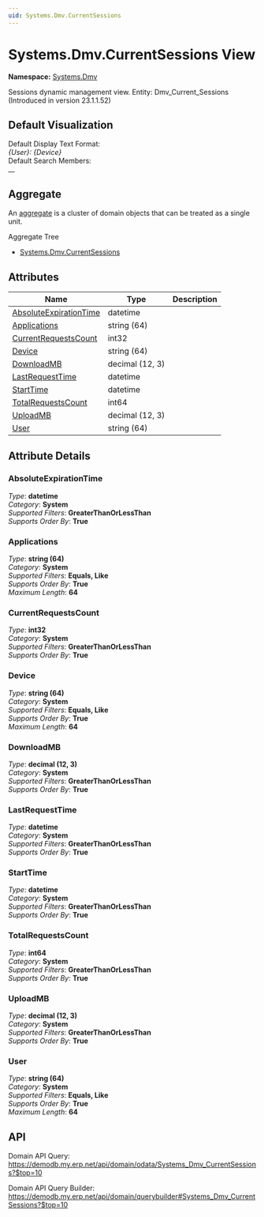 ```yaml
---
uid: Systems.Dmv.CurrentSessions
---
```

# Systems.Dmv.CurrentSessions View

**Namespace:** [Systems.Dmv](Systems.Dmv.md)  

Sessions dynamic management view. Entity: Dmv_Current_Sessions (Introduced in version 23.1.1.52)

## Default Visualization
Default Display Text Format:  
_{User}: {Device}_  
Default Search Members:  
__  

## Aggregate
An [aggregate](https://docs.erp.net/tech/advanced/concepts/aggregates.html) is a cluster of domain objects that can be treated as a single unit.  

Aggregate Tree  
* [Systems.Dmv.CurrentSessions](Systems.Dmv.CurrentSessions.md)  

## Attributes

| Name | Type | Description |
| ---- | ---- | --- |
| [AbsoluteExpirationTime](Systems.Dmv.CurrentSessions.md#absoluteexpirationtime) | datetime |  
| [Applications](Systems.Dmv.CurrentSessions.md#applications) | string (64) |  
| [CurrentRequestsCount](Systems.Dmv.CurrentSessions.md#currentrequestscount) | int32 |  
| [Device](Systems.Dmv.CurrentSessions.md#device) | string (64) |  
| [DownloadMB](Systems.Dmv.CurrentSessions.md#downloadmb) | decimal (12, 3) |  
| [LastRequestTime](Systems.Dmv.CurrentSessions.md#lastrequesttime) | datetime |  
| [StartTime](Systems.Dmv.CurrentSessions.md#starttime) | datetime |  
| [TotalRequestsCount](Systems.Dmv.CurrentSessions.md#totalrequestscount) | int64 |  
| [UploadMB](Systems.Dmv.CurrentSessions.md#uploadmb) | decimal (12, 3) |  
| [User](Systems.Dmv.CurrentSessions.md#user) | string (64) |  


## Attribute Details

### AbsoluteExpirationTime

_Type_: **datetime**  
_Category_: **System**  
_Supported Filters_: **GreaterThanOrLessThan**  
_Supports Order By_: **True**  

### Applications

_Type_: **string (64)**  
_Category_: **System**  
_Supported Filters_: **Equals, Like**  
_Supports Order By_: **True**  
_Maximum Length_: **64**  

### CurrentRequestsCount

_Type_: **int32**  
_Category_: **System**  
_Supported Filters_: **GreaterThanOrLessThan**  
_Supports Order By_: **True**  

### Device

_Type_: **string (64)**  
_Category_: **System**  
_Supported Filters_: **Equals, Like**  
_Supports Order By_: **True**  
_Maximum Length_: **64**  

### DownloadMB

_Type_: **decimal (12, 3)**  
_Category_: **System**  
_Supported Filters_: **GreaterThanOrLessThan**  
_Supports Order By_: **True**  

### LastRequestTime

_Type_: **datetime**  
_Category_: **System**  
_Supported Filters_: **GreaterThanOrLessThan**  
_Supports Order By_: **True**  

### StartTime

_Type_: **datetime**  
_Category_: **System**  
_Supported Filters_: **GreaterThanOrLessThan**  
_Supports Order By_: **True**  

### TotalRequestsCount

_Type_: **int64**  
_Category_: **System**  
_Supported Filters_: **GreaterThanOrLessThan**  
_Supports Order By_: **True**  

### UploadMB

_Type_: **decimal (12, 3)**  
_Category_: **System**  
_Supported Filters_: **GreaterThanOrLessThan**  
_Supports Order By_: **True**  

### User

_Type_: **string (64)**  
_Category_: **System**  
_Supported Filters_: **Equals, Like**  
_Supports Order By_: **True**  
_Maximum Length_: **64**  


## API

Domain API Query:
<https://demodb.my.erp.net/api/domain/odata/Systems_Dmv_CurrentSessions?$top=10>

Domain API Query Builder:
<https://demodb.my.erp.net/api/domain/querybuilder#Systems_Dmv_CurrentSessions?$top=10>

